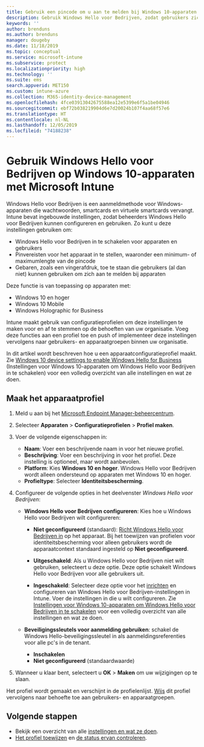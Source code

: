 ```yaml
---
title: Gebruik een pincode om u aan te melden bij Windows 10-apparaten met Microsoft Intune - Azure | Microsoft Docs
description: Gebruik Windows Hello voor Bedrijven, zodat gebruikers zich bij apparaten kunnen aanmelden met een pincode, vingerafdruk en meer. Maak met deze instellingen in Intune een configuratieprofiel voor identiteitsbeveiliging voor Windows 10-apparaten en wijs het profiel toe aan gebruikersgroepen en apparaatgroepen.
keywords: ''
author: brenduns
ms.author: brenduns
manager: dougeby
ms.date: 11/18/2019
ms.topic: conceptual
ms.service: microsoft-intune
ms.subservice: protect
ms.localizationpriority: high
ms.technology: ''
ms.suite: ems
search.appverid: MET150
ms.custom: intune-azure
ms.collection: M365-identity-device-management
ms.openlocfilehash: 4fce03913042675588ea12e5399e6f5a1be04946
ms.sourcegitcommit: ebf72b038219904d6e7d20024b107f4aa68f57e6
ms.translationtype: HT
ms.contentlocale: nl-NL
ms.lasthandoff: 12/05/2019
ms.locfileid: "74188238"
---
```

# <a name="use-windows-hello-for-business-on-windows-10-devices-with-microsoft-intune"></a>Gebruik Windows Hello voor Bedrijven op Windows 10-apparaten met Microsoft Intune

Windows Hello voor Bedrijven is een aanmeldmethode voor Windows-apparaten die wachtwoorden, smartcards en virtuele smartcards vervangt. Intune bevat ingebouwde instellingen, zodat beheerders Windows Hello voor Bedrijven kunnen configureren en gebruiken. Zo kunt u deze instellingen gebruiken om:

- Windows Hello voor Bedrijven in te schakelen voor apparaten en gebruikers
- Pinvereisten voor het apparaat in te stellen, waaronder een minimum- of maximumlengte van de pincode
- Gebaren, zoals een vingerafdruk, toe te staan die gebruikers (al dan niet) kunnen gebruiken om zich aan te melden bij apparaten

Deze functie is van toepassing op apparaten met:

- Windows 10 en hoger
- Windows 10 Mobile
- Windows Holographic for Business

Intune maakt gebruik van configuratieprofielen om deze instellingen te maken voor en af te stemmen op de behoeften van uw organisatie. Voeg deze functies aan een profiel toe en push of implementeer deze instellingen vervolgens naar gebruikers- en apparaatgroepen binnen uw organisatie.

In dit artikel wordt beschreven hoe u een apparaatconfiguratieprofiel maakt. Zie [Windows 10 device settings to enable Windows Hello for Business](identity-protection-windows-settings.md) (Instellingen voor Windows 10-apparaten om Windows Hello voor Bedrijven in te schakelen) voor een volledig overzicht van alle instellingen en wat ze doen.

## <a name="create-the-device-profile"></a>Maak het apparaatprofiel

1. Meld u aan bij het [Microsoft Endpoint Manager-beheercentrum](https://go.microsoft.com/fwlink/?linkid=2109431).

2. Selecteer **Apparaten** > **Configuratieprofielen** > **Profiel maken**.

3. Voer de volgende eigenschappen in:

   - **Naam**: Voer een beschrijvende naam in voor het nieuwe profiel.
   - **Beschrijving**: Voer een beschrijving in voor het profiel. Deze instelling is optioneel, maar wordt aanbevolen.
   - **Platform**: Kies **Windows 10 en hoger**. Windows Hello voor Bedrijven wordt alleen ondersteund op apparaten met Windows 10 en hoger.
   - **Profieltype**: Selecteer **Identiteitsbescherming**.

4. Configureer de volgende opties in het deelvenster *Windows Hello voor Bedrijven*:

   - **Windows Hello voor Bedrijven configureren**: Kies hoe u Windows Hello voor Bedrijven wilt configureren:

     - **Niet geconfigureerd** (standaard): [Richt Windows Hello voor Bedrijven in](https://docs.microsoft.com/windows/security/identity-protection/hello-for-business/hello-how-it-works-provisioning) op het apparaat. Bij het toewijzen van profielen voor identiteitsbescherming voor alleen gebruikers wordt de apparaatcontext standaard ingesteld op **Niet geconfigureerd**.

     - **Uitgeschakeld**: Als u Windows Hello voor Bedrijven niet wilt gebruiken, selecteert u deze optie. Deze optie schakelt Windows Hello voor Bedrijven voor alle gebruikers uit.

     - **Ingeschakeld**: Selecteer deze optie voor het [inrichten](https://docs.microsoft.com/windows/security/identity-protection/hello-for-business/hello-how-it-works-provisioning) en configureren van Windows Hello voor Bedrijven-instellingen in Intune. Voer de instellingen in die u wilt configureren. Zie [Instellingen voor Windows 10-apparaten om Windows Hello voor Bedrijven in te schakelen](identity-protection-windows-settings.md) voor een volledig overzicht van alle instellingen en wat ze doen.

   - **Beveiligingssleutels voor aanmelding gebruiken**: schakel de Windows Hello-beveiligingssleutel in als aanmeldingsreferenties voor alle pc's in de tenant.

     - **Inschakelen**
     - **Niet geconfigureerd** (standaardwaarde)

5. Wanneer u klaar bent, selecteert u **OK** > **Maken** om uw wijzigingen op te slaan.

Het profiel wordt gemaakt en verschijnt in de profielenlijst. [Wijs](../configuration/device-profile-assign.md) dit profiel vervolgens naar behoefte toe aan gebruikers- en apparaatgroepen.

<!--  Removing image as part of design review; retaining source until we known the disposition.

## Example of device restriction settings

In this high-level example, you'll create a device restriction policy that blocks the use of the built-in camera app on Android devices.

![How to disable the camera on Android devices](./media/identity-protection-configure/disable-android-camera.png)

-->

## <a name="next-steps"></a>Volgende stappen

- Bekijk een overzicht van alle [instellingen en wat ze doen](identity-protection-windows-settings.md).
- [Het profiel toewijzen](../configuration/device-profile-assign.md) en [de status ervan controleren](../configuration/device-profile-monitor.md).
